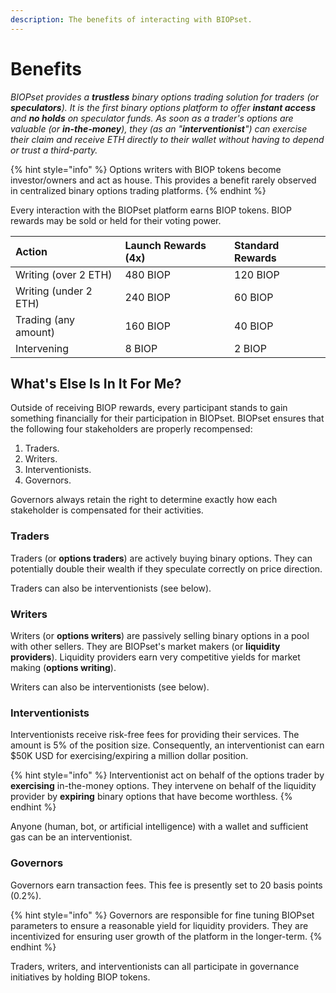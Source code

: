 ```yaml
---
description: The benefits of interacting with BIOPset.
---
```


# Benefits

_BIOPset provides a **trustless** binary options trading solution for traders \(or **speculators**\). It is the first binary options platform to offer **instant access** and **no holds** on speculator funds. As soon as a trader's options are valuable \(or **in-the-money**\), they \(as an "**interventionist**"\) can exercise their claim and receive ETH directly to their wallet without having to depend or trust a third-party._ 

{% hint style="info" %}
Options writers with BIOP tokens become investor/owners and act as house. This provides a benefit rarely observed in centralized binary options trading platforms. 
{% endhint %}

Every interaction with the BIOPset platform earns BIOP tokens. BIOP rewards may be sold or held for their voting power.

| Action | Launch Rewards \(4x\) | Standard Rewards |
| :--- | :--- | :--- |
| Writing \(over 2 ETH\) | 480 BIOP | 120 BIOP |
| Writing \(under 2 ETH\) | 240 BIOP | 60 BIOP |
| Trading \(any amount\) | 160 BIOP | 40 BIOP |
| Intervening | 8 BIOP | 2 BIOP |

## What's Else Is In It For Me?

Outside of receiving BIOP rewards, every participant stands to gain something financially for their participation in BIOPset. BIOPset ensures that the following four stakeholders are properly recompensed:

1. Traders.
2. Writers.
3. Interventionists.
4. Governors.

Governors always retain the right to determine exactly how each stakeholder is compensated for their activities.

### Traders

Traders \(or **options traders**\) are actively buying binary options. They can potentially double their wealth if they speculate correctly on price direction. 

Traders can also be interventionists \(see below\).

### Writers

Writers \(or **options writers**\) are passively selling binary options in a pool with other sellers. They are BIOPset's market makers \(or **liquidity providers**\). Liquidity providers earn very competitive yields for market making \(**options writing**\).

Writers can also be interventionists \(see below\).

### Interventionists

Interventionists receive risk-free fees for providing their services. The amount is 5% of the position size. Consequently, an interventionist can earn $50K USD for exercising/expiring a million dollar position.

{% hint style="info" %}
Interventionist act on behalf of the options trader by **exercising** in-the-money options. They intervene on behalf of the liquidity provider by **expiring** binary options that have become worthless.
{% endhint %}

Anyone \(human, bot, or artificial intelligence\) with a wallet and sufficient gas can be an interventionist.

### Governors

Governors earn transaction fees. This fee is presently set to 20 basis points \(0.2%\).

{% hint style="info" %}
Governors are responsible for fine tuning BIOPset parameters to ensure a reasonable yield for liquidity providers. They are incentivized for ensuring user growth of the platform in the longer-term.
{% endhint %}

Traders, writers, and interventionists can all participate in governance initiatives by holding BIOP tokens.

